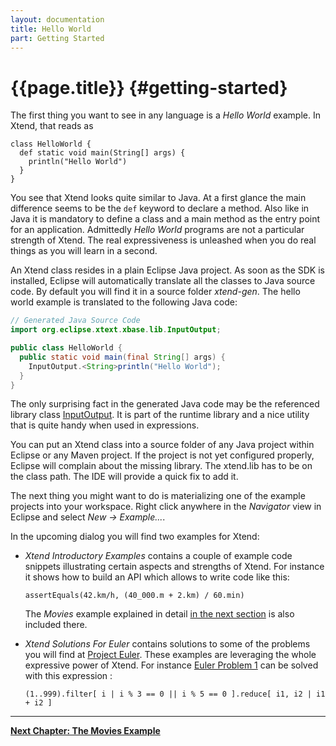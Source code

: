 ```yaml
---
layout: documentation
title: Hello World
part: Getting Started
---
```


# {{page.title}} {#getting-started}

The first thing you want to see in any language is a *Hello World* example. In Xtend, that reads as 

```xtend
class HelloWorld {
  def static void main(String[] args) {
    println("Hello World")
  }
}
```

You see that Xtend looks quite similar to Java. At a first glance the main difference seems to be the `def` keyword to declare a method. Also like in Java it is mandatory to define a class and a main method as the entry point for an application. Admittedly *Hello World* programs are not a particular strength of Xtend. The real expressiveness is unleashed when you do real things as you will learn in a second.

An Xtend class resides in a plain Eclipse Java project. As soon as the SDK is installed, Eclipse will automatically translate all the classes to Java source code. By default you will find it in a source folder *xtend-gen*. The hello world example is translated to the following Java code: 

```java
// Generated Java Source Code
import org.eclipse.xtext.xbase.lib.InputOutput;

public class HelloWorld {
  public static void main(final String[] args) {
    InputOutput.<String>println("Hello World");
  }
}
```

The only surprising fact in the generated Java code may be the referenced library class [InputOutput]({{site.src.xtext_lib}}/org.eclipse.xtext.xbase.lib/src/org/eclipse/xtext/xbase/lib/InputOutput.java). It is part of the runtime library and a nice utility that is quite handy when used in expressions.

You can put an Xtend class into a source folder of any Java project within Eclipse or any Maven project. If the project is not yet configured properly, Eclipse will complain about the missing library. The xtend.lib has to be on the class path. The IDE will provide a quick fix to add it.

The next thing you might want to do is materializing one of the example projects into your workspace. Right click anywhere in the *Navigator* view in Eclipse and select *New &rarr; Example...*.

In the upcoming dialog you will find two examples for Xtend:

*   *Xtend Introductory Examples* contains a couple of example code snippets illustrating certain aspects and strengths of Xtend. For instance it shows how to build an API which allows to write code like this:     
    
    ```xtend
    assertEquals(42.km/h, (40_000.m + 2.km) / 60.min)
    ```

    The *Movies* example explained in detail [in the next section](102_moviesexample.html) is also included there.
*   *Xtend Solutions For Euler* contains solutions to some of the problems you will find at [Project Euler](http://projecteuler.net/). These examples are leveraging the whole expressive power of Xtend. For instance [Euler Problem 1](http://projecteuler.net/problem=1) can be solved with this expression :     
    
    ```xtend
    (1..999).filter[ i | i % 3 == 0 || i % 5 == 0 ].reduce[ i1, i2 | i1 + i2 ]
    ```

---

**[Next Chapter: The Movies Example](102_moviesexample.html)**